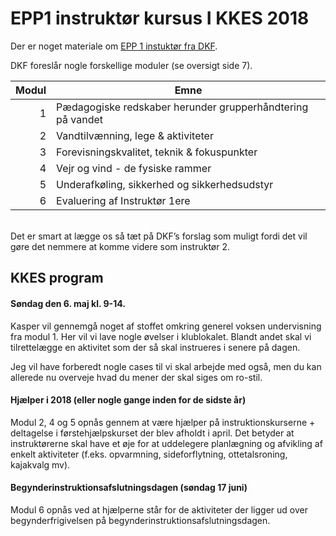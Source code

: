 # EPP1 instruktør kursus I KKES 2018


Der er noget materiale om [EPP 1 instuktør fra DKF](https://drive.google.com/file/d/0B4vS7ek5Y8VlTy1SRF9JWUJacDQ/view).

DKF foreslår nogle forskellige moduler (se oversigt side 7).

| Modul | Emne |
|----:|----|
| 1 | Pædagogiske redskaber herunder grupperhåndtering på vandet |
| 2 | Vandtilvænning, lege & aktiviteter |
| 3 | Forevisningskvalitet, teknik & fokuspunkter |
| ​4 | Vejr og vind - de fysiske rammer |
| 5 | Underafkøling, sikkerhed og sikkerhedsudstyr |
| 6 | Evaluering af Instruktør 1ere |

​<br>
Det er smart at lægge os så tæt på DKF’s forslag som muligt fordi det vil gøre det nemmere at komme videre som instruktør 2.

## KKES program
#### Søndag den 6. maj kl. 9-14.
Kasper vil gennemgå noget af stoffet omkring generel voksen undervisning fra modul 1. Her vil vi lave nogle øvelser i klublokalet. Blandt andet skal vi tilrettelægge en aktivitet som der så skal instrueres i senere på dagen.

Jeg vil have forberedt nogle cases til vi skal arbejde med også, men du kan allerede nu overveje hvad du mener der skal siges om ro-stil.

#### Hjælper i 2018 (eller nogle gange inden for de sidste år)

Modul 2, 4 og 5 opnås gennem at være hjælper på instruktionskurserne + deltagelse i førstehjælpskurset der blev afholdt i april. Det betyder at instruktørerne skal have et øje for at uddelegere planlægning og afvikling af enkelt aktiviteter (f.eks. opvarmning, sideforflytning, ottetalsroning, kajakvalg mv).

#### Begynderinstruktionsafslutningsdagen (søndag 17 juni)
Modul 6 opnås ved at hjælperne står for de aktiviteter der ligger ud over begynderfrigivelsen på begynderinstruktionsafslutningsdagen.

